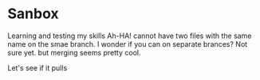 # Sanbox
Learning and testing my skills
Ah-HA!  cannot have two files with the same name on the smae branch.  I wonder if you can on separate brances?
Not sure yet.  but merging seems pretty cool.


Let's see if it pulls
